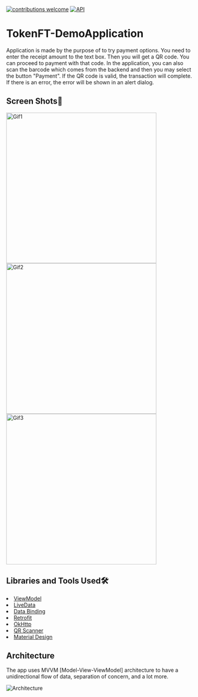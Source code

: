 <a href="https://github.com/CanerGures/TokenFT-DemoApplication/pulls"><img src="https://img.shields.io/badge/contributions-welcome-brightgreen.svg?style=flat" alt="contributions welcome" /></a>
<a href="https://android-arsenal.com/api?level=21"><img src="https://img.shields.io/badge/API-21%2B-brightgreen.svg?style=flat" alt="API" /></a>


# TokenFT-DemoApplication

Application is made by the purpose of to try payment options. You need to enter the receipt amount to the text box. Then you will get a QR code. You can proceed to payment with that code. In the application, you can also scan the barcode which comes from the backend and then you may select the button "Payment". If the QR code is valid, the transaction will complete. If there is an error, the error will be shown in an alert dialog. 

## Screen Shots📱

<p><img height= "400" src="https://media.giphy.com/media/uQtwUAT0l3nTT38cHF/giphy.gif" alt="Gif1" />
<img height= "400" src="https://media.giphy.com/media/gSPLgiCAeEr5eHJHed/giphy.gif" alt="Gif2" />
<img height= "400" src="https://media.giphy.com/media/UzNtd0pOaodVVs93bY/giphy.gif" alt="Gif3" /></p>

## Libraries and Tools Used🛠 

<li><a href="https://developer.android.com/topic/libraries/architecture/viewmodel">ViewModel</a></li>
<li><a href="https://developer.android.com/topic/libraries/architecture/livedata">LiveData</a></li>
<li><a href="https://developer.android.com/topic/libraries/data-binding">Data Binding</a></li>
<li><a href="https://square.github.io/retrofit/">Retrofit</a></li>
<li><a href="https://github.com/square/okhttp">OkHttp</a></li> 
<li><a href="https://github.com/journeyapps/zxing-android-embedded">QR Scanner</a></li>
<li><a href="https://material.io/develop/android/docs/getting-started/">Material Design</a></li>

## Architecture
The app uses MVVM [Model-View-ViewModel] architecture to have a unidirectional flow of data, separation of concern, and a lot more.

![Architecture](https://developer.android.com/topic/libraries/architecture/images/final-architecture.png)


